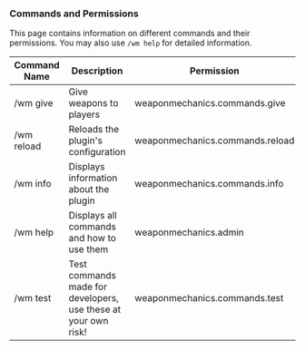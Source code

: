 ### Commands and Permissions
This page contains information on different commands and their
permissions. You may also use `/wm help` for detailed information.

| Command Name                  	    | Description                                                   	| Permission                      	|
|-------------------------------	    |---------------------------------------------------------------	|---------------------------------	|
| /wm give <weapon> <amount> <player> 	| Give weapons to players                                       	| weaponmechanics.commands.give   	|
| /wm reload                    	    | Reloads the plugin's configuration                            	| weaponmechanics.commands.reload 	|
| /wm info                      	    | Displays information about the plugin                         	| weaponmechanics.commands.info   	|
| /wm help                      	    | Displays all commands and how to use them                     	| weaponmechanics.admin           	|
| /wm test                      	    | Test commands made for developers, use these at your own risk! 	| weaponmechanics.commands.test   	|
